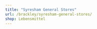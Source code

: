 ```yaml
---
title: "Syresham General Stores"
url: /brackley/syresham-general-stores/
shop: Lebensmittel
---
```

